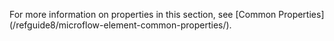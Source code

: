 <p>
For more information on properties in this section, see [Common Properties](/refguide8/microflow-element-common-properties/). 
